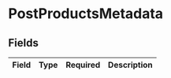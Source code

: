 # PostProductsMetadata


## Fields

| Field       | Type        | Required    | Description |
| ----------- | ----------- | ----------- | ----------- |